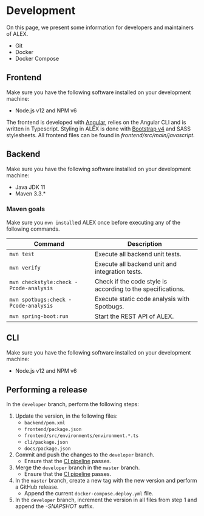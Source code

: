 # Development

On this page, we present some information for developers and maintainers of ALEX.

- Git
- Docker
- Docker Compose


## Frontend

Make sure you have the following software installed on your development machine:

- Node.js v12 and NPM v6

The frontend is developed with [Angular][angular], relies on the Angular CLI and is written in Typescript.
Styling in ALEX is done with [Bootstrap v4][bootstrap] and SASS stylesheets.
All frontend files can be found in *frontend/src/main/javascript*.


## Backend

Make sure you have the following software installed on your development machine:

- Java JDK 11
- Maven 3.3.*

### Maven goals

Make sure you `mvn install`ed ALEX once before executing any of the following commands.

| Command                                 | Description                                                          |
|-----------------------------------------|----------------------------------------------------------------------|
| `mvn test`                              | Execute all backend unit tests.                                      |
| `mvn verify`                            | Execute all backend unit and integration tests.                      |
| `mvn checkstyle:check -Pcode-analysis`  | Check if the code style is according to the specifications.          |
| `mvn spotbugs:check -Pcode-analysis`    | Execute static code analysis with Spotbugs.                          |
| `mvn spring-boot:run`                   | Start the REST API of ALEX.                                          |


## CLI

Make sure you have the following software installed on your development machine:

- Node.js v12 and NPM v6


## Performing a release

In the `developer` branch, perform the following steps:

1. Update the version, in the following files:
    * `backend/pom.xml`
    * `frontend/package.json`
    * `frontend/src/environments/environment.*.ts`
    * `cli/package.json`
    * `docs/package.json`
2. Commit and push the changes to the `developer` branch.
    - Ensure that the [CI pipeline][ci] passes.
3. Merge the `developer` branch in the `master` branch.
    - Ensure that the [CI pipeline][ci] passes.
4. In the `master` branch, create a new tag with the new version and perform a GitHub release.
    - Append the current `docker-compose.deploy.yml` file.
5. In the `developer` branch, increment the version in all files from step 1 and append the *-SNAPSHOT* suffix.
  
  
[angular]: https://angular.io/
[bootstrap]: https://getbootstrap.com/docs/4.3/
[docker]: https://www.docker.com
[ci]: https://github.com/LearnLib/alex/actions
